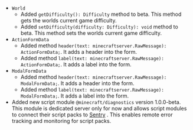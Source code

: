 

-   `World`
    -   Added `getDifficulty(): Difficulty` method to beta. This method gets the worlds current game difficulty.
    -   Added `setDifficulty(difficulty: Difficulty): void` method to beta. This method sets the worlds current game difficulty. 
-   `ActionFormData`
    -   Added method `header(text: minecraftserver.RawMessage): ActionFormData;`. It adds a header into the form.
    -   Added method `label(text: minecraftserver.RawMessage): ActionFormData;`. It adds a label into the form.
-   `ModalFormData`
    -   Added method `header(text: minecraftserver.RawMessage): ModalFormData;`. It adds a header into the form.
    -   Added method `label(text: minecraftserver.RawMessage): ModalFormData;`. It adds a label into the form.
-   Added new script module `@minecraft/diagnostics` version 1.0.0-beta. This module is dedicated server only for now and allows script modules to connect their script packs to [Sentry](https://sentry.io/) . This enables remote error tracking and monitoring for script packs. 


